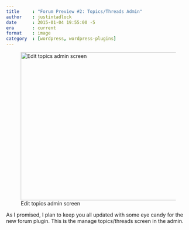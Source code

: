 ```yaml
---
title     : "Forum Preview #2: Topics/Threads Admin"
author    : justintadlock
date      : 2015-01-04 19:55:00 -5
era       : current
format    : image
category  : [wordpress, wordpress-plugins]
---
```


<figure id="attachment_7005" class="wp-caption aligncenter" style="max-width: 900px">
	<a href="http://justintadlock.com/blog/wp-content/uploads/2015/01/mb-004.png"><img src="http://justintadlock.com/blog/wp-content/uploads/2015/01/mb-004-960x433.png" alt="Edit topics admin screen" width="900" height="405" class="size-large wp-image-7005" srcset="http://justintadlock.com/blog/wp-content/uploads/2015/01/mb-004-960x433.png 960w, http://justintadlock.com/blog/wp-content/uploads/2015/01/mb-004-300x135.png 300w, http://justintadlock.com/blog/wp-content/uploads/2015/01/mb-004-900x406.png 900w, http://justintadlock.com/blog/wp-content/uploads/2015/01/mb-004.png 1350w" sizes="(max-width: 900px) 100vw, 900px"></a>
	<figcaption class="wp-caption-text">Edit topics admin screen</figcaption>
</figure>

As I promised, I plan to keep you all updated with some eye candy for the new forum plugin.  This is the manage topics/threads screen in the admin.
